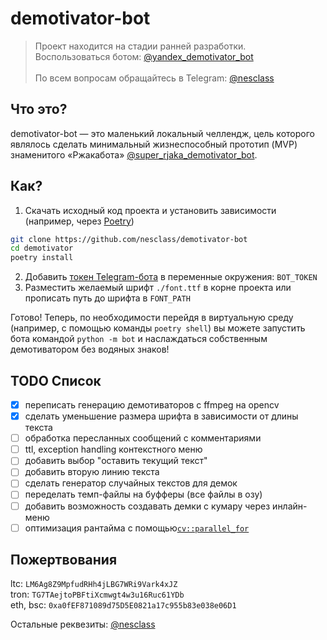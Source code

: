# demotivator-bot

> Проект находится на стадии ранней разработки. \
> Воспользоваться ботом: [@yandex_demotivator_bot](https://t.me/yandex_demotivator_bot) \
> \
> По всем вопросам обращайтесь в Telegram: [@nesclass](https://t.me/nesclass)

## Что это?
demotivator-bot — это маленький локальный челлендж,
цель которого являлось сделать минимальный жизнеспособный прототип (MVP)
знаменитого «Ржакабота» [@super_rjaka_demotivator_bot](https://t.me/super_rjaka_demotivator_bot).

## Как?
1. Скачать исходный код проекта и установить зависимости (например, через [Poetry](https://python-poetry.org))
```bash
git clone https://github.com/nesclass/demotivator-bot
cd demotivator
poetry install
```
2. Добавить [токен Telegram-бота](https://t.me/BotFather) в переменные окружения: `BOT_TOKEN`
3. Разместить желаемый шрифт `./font.ttf` в корне проекта или прописать путь до шрифта в `FONT_PATH`

Готово! Теперь, по необходимости перейдя в виртуальную среду (например, с помощью команды `poetry shell`)
вы можете запустить бота командой `python -m bot` и наслаждаться собственным демотиватором без водяных знаков!

## TODO Список
- [x] переписать генерацию демотиваторов с ffmpeg на opencv
- [x] сделать уменьшение размера шрифта в зависимости от длины текста
- [ ] обработка пересланных сообщений с комментариями
- [ ] ttl, exception handling контекстного меню
- [ ] добавить выбор "оставить текущий текст"
- [ ] добавить вторую линию текста
- [ ] сделать генератор случайных текстов для демок
- [ ] переделать темп-файлы на буфферы (все файлы в озу)
- [ ] добавить возможность создавать демки с кумару через инлайн-меню
- [ ] оптимизация рантайма с помощью[`cv::parallel_for`](https://docs.opencv.org/4.x/dc/ddf/tutorial_how_to_use_OpenCV_parallel_for_new.html)

## Пожертвования

ltc: `LM6Ag8Z9MpfudRHh4jLBG7WRi9Vark4xJZ` \
tron: `TG7TAejtoPBFtiXcmwgt4w3u16Ruc61YDb`\
eth, bsc: `0xa0fEF871089d75D5E0821a17c955b83e038e06D1`

Остальные реквезиты: [@nesclass](https://t.me/nesclass)
